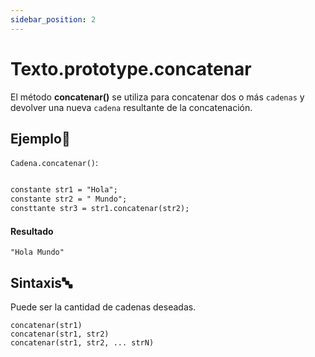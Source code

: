 ```yaml
---
sidebar_position: 2
---
```


# Texto.prototype.concatenar

El método **concatenar()** se utiliza para concatenar dos o más `cadenas` y devolver una nueva `cadena` resultante de la concatenación.

## Ejemplo📝

`Cadena.concatenar()`:

```md title="concatenar.dummy"

constante str1 = "Hola";
constante str2 = " Mundo";
consttante str3 = str1.concatenar(str2);

```
#### Resultado

```
"Hola Mundo"
```

## Sintaxis🔤

Puede ser la cantidad de cadenas deseadas.

```
concatenar(str1)
concatenar(str1, str2)
concatenar(str1, str2, ... strN)
```

